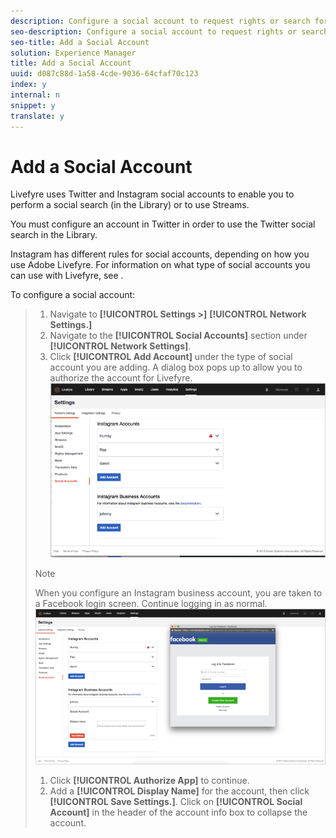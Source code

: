 ```yaml
---
description: Configure a social account to request rights or search for UGC in streams or social searches.
seo-description: Configure a social account to request rights or search for UGC in streams or social searches.
seo-title: Add a Social Account
solution: Experience Manager
title: Add a Social Account
uuid: d087c88d-1a58-4cde-9036-64cfaf70c123
index: y
internal: n
snippet: y
translate: y
---
```


# Add a Social Account

Livefyre uses Twitter and Instagram social accounts to enable you to perform a social search (in the Library) or to use Streams.

You must configure an account in Twitter in order to use the Twitter social search in the Library. 

Instagram has different rules for social accounts, depending on how you use Adobe Livefyre. For information on what type of social accounts you can use with Livefyre, see [](../t_configure_social_accout_instagram/c_about_instagram_accounts.md#c_about_instagram_accounts).

To configure a social account:

>1. Navigate to **[!UICONTROL  Settings >]** **[!UICONTROL  Network Settings.]**
>1. Navigate to the **[!UICONTROL  Social Accounts]** section under **[!UICONTROL  Network Settings]**.
>1. Click **[!UICONTROL  Add Account]** under the type of social account you are adding. A dialog box pops up to allow you to authorize the account for Livefyre.
>   ![](assets/i_settings_social_insta.png) 
>   >[!NOTE]
>   >
>   >When you configure an Instagram business account, you are taken to a Facebook login screen. Continue logging in as normal. ![](assets/i_insta_biz_facebook_dialog.png) 
>
>1. Click **[!UICONTROL  Authorize App]** to continue.
>1. Add a **[!UICONTROL  Display Name]** for the account, then click **[!UICONTROL  Save Settings.]**. Click on **[!UICONTROL  Social Account]** in the header of the account info box to collapse the account.
